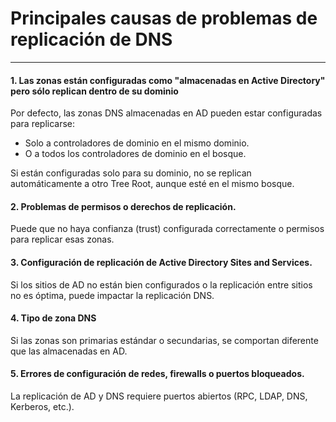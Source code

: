 # Principales causas de problemas de replicación de DNS
---

#### 1. Las zonas están configuradas como "almacenadas en Active Directory" pero sólo replican dentro de su dominio

Por defecto, las zonas DNS almacenadas en AD pueden estar configuradas para replicarse:
* Solo a controladores de dominio en el mismo dominio.
* O a todos los controladores de dominio en el bosque.

Si están configuradas solo para su dominio, no se replican automáticamente a otro Tree Root, aunque esté en el mismo bosque.

#### 2. **Problemas de permisos o derechos de replicación.**

Puede que no haya confianza (trust) configurada correctamente o permisos para replicar esas zonas.

#### 3. Configuración de replicación de Active Directory Sites and Services.

Si los sitios de AD no están bien configurados o la replicación entre sitios no es óptima, puede impactar la replicación DNS.

#### 4. Tipo de zona DNS

Si las zonas son primarias estándar o secundarias, se comportan diferente que las almacenadas en AD.

#### 5. Errores de configuración de redes, firewalls o puertos bloqueados.

La replicación de AD y DNS requiere puertos abiertos (RPC, LDAP, DNS, Kerberos, etc.).
